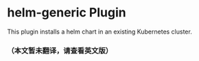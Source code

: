 # helm-generic Plugin

This plugin installs a helm chart in an existing Kubernetes cluster.

### （本文暂未翻译，请查看英文版）
